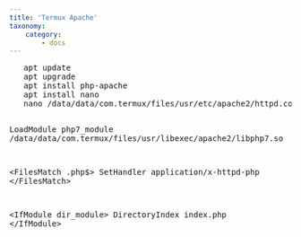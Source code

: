 ```yaml
---
title: 'Termux Apache'
taxonomy:
    category:
        - docs
---
```


   <p>  <pre>
   apt update
   apt upgrade 
   apt install php-apache
   apt install nano  
   nano /data/data/com.termux/files/usr/etc/apache2/httpd.conf   
   

LoadModule php7_module /data/data/com.termux/files/usr/libexec/apache2/libphp7.so


&lt;FilesMatch \.php$&gt;
  SetHandler application/x-httpd-php
&lt;/FilesMatch&gt;
   
&lt;IfModule dir_module&gt;
  DirectoryIndex index.php
&lt;/IfModule&gt;
</pre>   </p>
